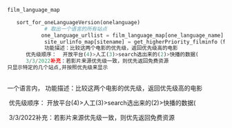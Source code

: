 

```python
film_language_map

​	sort_for_oneLanguageVersion(onelanguage)
			# 取出一个语言的所有站点
​			one_language_urllist = film_language_map[one_language_name] 
			site_urlinfo_map[sitename] = get_higherPriority_filminfo（film1,film2)
			功能描述：比较这两个电影的优先级，返回优先级高的电影
      优先级顺序：  开放平台(4)>人工(3)>search选出来的(2)>快播的数据(
      3/3/2022补充：若影片来源优先级一致，则优先返回免费资源
只显示特定的几个站点,并按照优先级来显示
        
```

一个语言内， 功能描述：比较这两个电影的优先级，返回优先级高的电影

​           优先级顺序：  开放平台(4)>人工(3)>search选出来的(2)>快播的数据(

​            3/3/2022补充：若影片来源优先级一致，则优先返回免费资源

